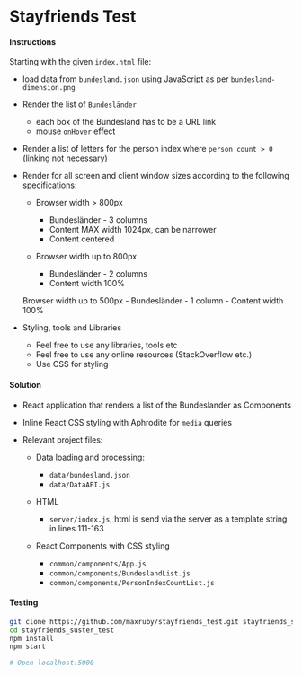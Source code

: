 # Stayfriends Test

#### Instructions

Starting with the given `index.html` file:

- load data from `bundesland.json` using JavaScript as per `bundesland-dimension.png`
- Render the list of `Bundesländer`
  - each box of the Bundesland has to be a URL link
  - mouse `onHover` effect
- Render a list of letters for the person index where `person count > 0` (linking not necessary)
- Render for all screen and client window sizes according to the following specifications:

    - Browser width > 800px
        - Bundesländer - 3 columns
        - Content MAX width 1024px, can be narrower
        - Content centered

    - Browser width up to 800px
        - Bundesländer - 2 columns
        - Content width 100%

    Browser width up to 500px
        - Bundesländer - 1 column
        - Content width 100%

- Styling, tools and Libraries
  - Feel free to use any libraries, tools etc
  - Feel free to use any online resources (StackOverflow etc.)
  - Use CSS for styling

#### Solution

- React application that renders a list of the Bundeslander as Components
- Inline React CSS styling with Aphrodite for `media` queries

- Relevant project files:

    - Data loading and processing:
        - `data/bundesland.json`
        - `data/DataAPI.js`

    - HTML
        - `server/index.js`, html is send via the server as a template string in lines 111-163

    - React Components with CSS styling
        - `common/components/App.js`
        - `common/components/BundeslandList.js`
        - `common/components/PersonIndexCountList.js`


#### Testing
```bash
git clone https://github.com/maxruby/stayfriends_test.git stayfriends_suster_test
cd stayfriends_suster_test
npm install
npm start

# Open localhost:5000
```
